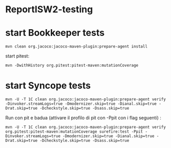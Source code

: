 # ReportISW2-testing

# start Bookkeeper tests

    mvn clean org.jacoco:jacoco-maven-plugin:prepare-agent install

  start pitest:
  
    mvn -DwithHistory org.pitest:pitest-maven:mutationCoverage




# start Syncope tests
  
    mvn -U -T 1C clean org.jacoco:jacoco-maven-plugin:prepare-agent verify -Dinvoker.streamLogs=true -Dmodernizer.skip=true -Dianal.skip=true -Drat.skip=true -Dcheckstyle.skip=true -Dsass.skip=true
    
    
  Run con pit e badua (attivare il profilo di pit con -Ppit con i flag seguenti) :

    mvn -U -T 1C clean org.jacoco:jacoco-maven-plugin:prepare-agent verify org.pitest:pitest-maven:mutationCoverage surefire:test -Ppit -Dinvoker.streamLogs=true -Dmodernizer.skip=true -Dianal.skip=true -Drat.skip=true -Dcheckstyle.skip=true -Dsass.skip=true
  
  
  
